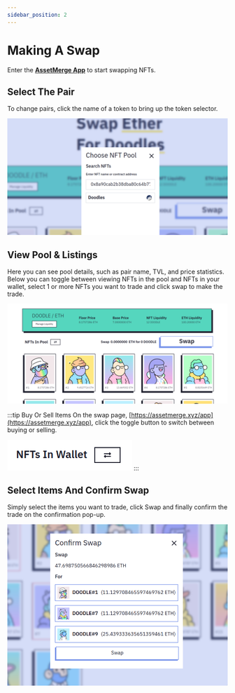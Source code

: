 ```yaml
---
sidebar_position: 2
---
```


# Making A Swap

Enter the **[AssetMerge App](https://assetmerge.xyz/app/)** to start swapping NFTs.

## Select The Pair

To change pairs, click the name of a token to bring up the token selector.

![](./images/choosePool.png)

## View Pool & Listings
Here you can see pool details, such as pair name, TVL, and price statistics.
Below you can toggle between viewing NFTs in the pool and NFTs in your wallet, select 1 or more NFTs you want to trade and click swap to make the trade.

![](./images/viewPool.png)

:::tip Buy Or Sell Items
On the swap page, [https://assetmerge.xyz/app](https://assetmerge.xyz/app), click the toggle button to switch between buying or selling.

![](./images/switchButton.png)
:::

## Select Items And Confirm Swap

Simply select the items you want to trade, click Swap and finally confirm the trade on the confirmation pop-up.

![](./images/confirmSwap.png)

